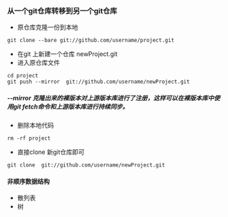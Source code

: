 ### 从一个git仓库转移到另一个git仓库

- 原仓库克隆一份到本地 
```
git clone --bare git://github.com/username/project.git
```
- 在git 上新建一个仓库 newProject.git
- 进入原仓库文件 
```
cd project
git push --mirror  git://github.com/username/newProject.git
```
##### --mirror 克隆出来的裸版本对上游版本库进行了注册，这样可以在裸版本库中使用git fetch命令和上游版本库进行持续同步。
- 删除本地代码
```
rm -rf project
```
-  直接clone 新git仓库即可
```
git clone  git://github.com/username/newProject.git
```


#### 非顺序数据结构 
- 散列表
- 树